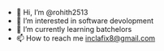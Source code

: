 - 👋 Hi, I’m @rohith2513
- 👀 I’m interested in software devolopment
- 🌱 I’m currently learning batchelors
- 📫 How to reach me inclafix8@gmail.com

<!---
rohith2513/rohith2513 is a ✨ special ✨ repository because its `README.md` (this file) appears on your GitHub profile.
You can click the Preview link to take a look at your changes.
--->

